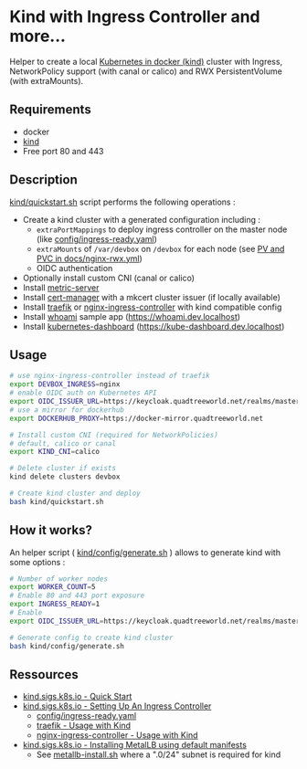 # Kind with Ingress Controller and more...

Helper to create a local [Kubernetes in docker (kind)](https://kind.sigs.k8s.io/) cluster with Ingress, NetworkPolicy support (with canal or calico) and RWX PersistentVolume (with extraMounts).

## Requirements

* docker
* [kind](https://kind.sigs.k8s.io/docs/user/quick-start/)
* Free port 80 and 443

## Description

[kind/quickstart.sh](quickstart.sh) script performs the following operations :

* Create a kind cluster with a generated configuration including :
  * `extraPortMappings` to deploy ingress controller on the master node (like [config/ingress-ready.yaml](config/ingress-ready.yaml))
  * `extraMounts` of `/var/devbox` on `/devbox` for each node (see [PV and PVC in docs/nginx-rwx.yml](docs/nginx-rwx.yml))
  * OIDC authentication
* Optionally install custom CNI (canal or calico)
* Install [metric-server](kind/metric-server/kustomization.yaml)
* Install [cert-manager](../cert-manager/README.md) with a mkcert cluster issuer (if locally available)
* Install [traefik](../traefik/README.md#usage-with-kind) or [nginx-ingress-controller](../nginx-ingress-controller/README.md#usage-with-kind) with kind compatible config
* Install [whoami](../whoami/README.md#usage-with-kubernetes) sample app (https://whoami.dev.localhost)
* Install [kubernetes-dashboard](../kubernetes-dashboard/README.md#usage-with-kubernetes) (https://kube-dashboard.dev.localhost)

## Usage

```bash
# use nginx-ingress-controller instead of traefik
export DEVBOX_INGRESS=nginx
# enable OIDC auth on Kubernetes API 
export OIDC_ISSUER_URL=https://keycloak.quadtreeworld.net/realms/master
# use a mirror for dockerhub
export DOCKERHUB_PROXY=https://docker-mirror.quadtreeworld.net

# Install custom CNI (required for NetworkPolicies)
# default, calico or canal
export KIND_CNI=calico

# Delete cluster if exists
kind delete clusters devbox

# Create kind cluster and deploy
bash kind/quickstart.sh
```

## How it works?

An helper script ( [kind/config/generate.sh](config/generate.sh) ) allows to generate kind with some options :

```bash
# Number of worker nodes
export WORKER_COUNT=5
# Enable 80 and 443 port exposure 
export INGRESS_READY=1
# Enable
export OIDC_ISSUER_URL=https://keycloak.quadtreeworld.net/realms/master

# Generate config to create kind cluster
bash kind/config/generate.sh
```


## Ressources

* [kind.sigs.k8s.io - Quick Start](https://kind.sigs.k8s.io/docs/user/quick-start/)
* [kind.sigs.k8s.io - Setting Up An Ingress Controller](https://kind.sigs.k8s.io/docs/user/ingress/#setting-up-an-ingress-controller)
    * [config/ingress-ready.yaml](config/ingress-ready.yaml)
    * [traefik - Usage with Kind](../traefik/README.md#usage-with-kind)
    * [nginx-ingress-controller - Usage with Kind](../nginx-ingress-controller/README.md#usage-with-kind)
* [kind.sigs.k8s.io - Installing MetalLB using default manifests](https://kind.sigs.k8s.io/docs/user/loadbalancer/#installing-metallb-using-default-manifests)
  * See [metallb-install.sh](metallb-install.sh) where a ".0/24" subnet is required for kind
